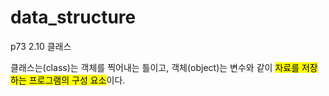 # data_structure

p73 2.10 클래스

클래스는(class)는 객체를 찍어내는 틀이고, 객체(object)는 변수와 같이 <mark>자료를 저장하는 프로그램의 구성 요소</mark>이다.
